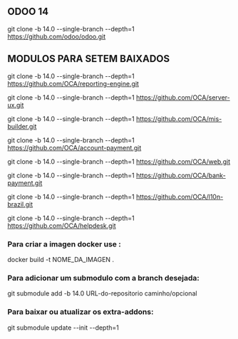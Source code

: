 ## ODOO 14 ##

git clone -b 14.0 --single-branch --depth=1 https://github.com/odoo/odoo.git

## MODULOS PARA SETEM BAIXADOS ##

git clone -b 14.0 --single-branch --depth=1  https://github.com/OCA/reporting-engine.git


git clone -b 14.0 --single-branch --depth=1  https://github.com/OCA/server-ux.git


git clone -b 14.0 --single-branch --depth=1  https://github.com/OCA/mis-builder.git


git clone -b 14.0 --single-branch --depth=1  https://github.com/OCA/account-payment.git


git clone -b 14.0 --single-branch --depth=1  https://github.com/OCA/web.git



git clone -b 14.0 --single-branch --depth=1  https://github.com/OCA/bank-payment.git



git clone -b 14.0 --single-branch --depth=1  https://github.com/OCA/l10n-brazil.git


git clone -b 14.0 --single-branch --depth=1  https://github.com/OCA/helpdesk.git


###  Para criar a imagen docker use :

docker build -t  NOME_DA_IMAGEN .

### Para adicionar um submodulo com a branch desejada:
git submodule add -b 14.0 URL-do-repositorio caminho/opcional


### Para baixar ou atualizar os extra-addons:
git submodule update --init --depth=1
